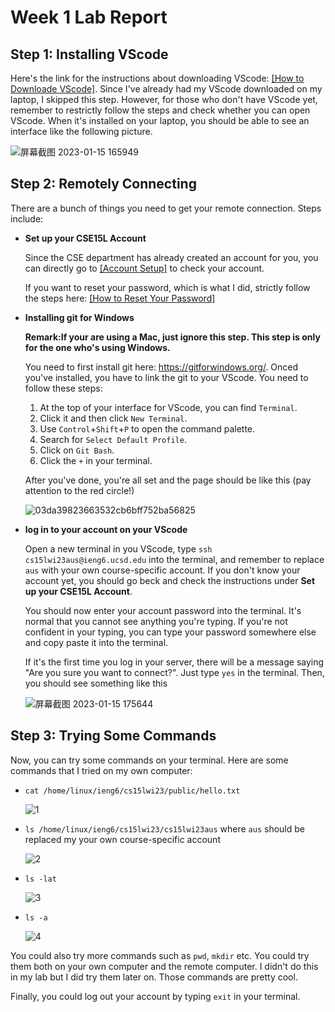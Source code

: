 # Week 1 Lab Report
## Step 1: Installing VScode


Here's the link for the instructions about downloading VScode: [[How to Downloade VScode]](https://code.visualstudio.com/). Since I've already had my VScode downloaded on my laptop, I skipped this step. However, for those who don't have VScode yet, remember to restrictly follow the steps and check whether you can open VScode. When it's installed on your laptop, you should be able to see an interface like the following picture.


![屏幕截图 2023-01-15 165949](https://user-images.githubusercontent.com/122576524/212577536-590cde53-70db-43ed-b6b0-5f1e519352e7.png)


## Step 2: Remotely Connecting


There are a bunch of things you need to get your remote connection. Steps include:

* **Set up your CSE15L Account**

  Since the CSE department has already created an account for you, you can directly go to [[Account Setup]](https://sdacs.ucsd.edu/~icc/index.php) to check your account.
  
  
  If you want to reset your password, which is what I did, strictly follow the steps here: [[How to Reset Your Password]](https://docs.google.com/document/d/1hs7CyQeh-MdUfM9uv99i8tqfneos6Y8bDU0uhn1wqho/edit)
  
* **Installing git for Windows**

  **Remark:If your are using a Mac, just ignore this step. This step is only for the one who's using Windows.**


  You need to first install git here: https://gitforwindows.org/. Onced you've installed, you have to link the git to your VScode. You need to follow these steps:
  
  1. At the top of your interface for VScode, you can find ```Terminal```.
  2. Click it and then click ```New Terminal```.
  3. Use ```Control```+```Shift```+```P``` to open the command palette.
  4. Search for ```Select Default Profile```.
  5. Click on ```Git Bash```.
  6. Click the ```+``` in your terminal.
  
  
  After you've done, you're all set and the page should be like this (pay attention to the red circle!)
  
  
  ![03da39823663532cb6bff752ba56825](https://user-images.githubusercontent.com/122576524/212581363-9ac83820-d228-42bf-8856-314a6971e58e.jpg)


* **log in to your account on your VScode**

  Open a new terminal in you VScode, type ```ssh cs15lwi23aus@ieng6.ucsd.edu``` into the terminal, and remember to replace ```aus``` with your own course-specific account. If you don't know your account yet, you should go beck and check the instructions under **Set up your CSE15L Account**.


  You should now enter your account password into the terminal. It's normal that you cannot see anything you're typing. If you're not confident in your typing, you can type your password somewhere else and copy paste it into the terminal.
  
  
  If it's the first time you log in your server, there will be a message saying "Are you sure you want to connect?". Just type ```yes``` in the terminal. Then, you should see something like this
  
  
  ![屏幕截图 2023-01-15 175644](https://user-images.githubusercontent.com/122576524/212582635-a1638374-c5a5-48c8-9bb1-66a870262c1e.png)


## Step 3: Trying Some Commands

Now, you can try some commands on your terminal. Here are some commands that I tried on my own computer:

* ```cat /home/linux/ieng6/cs15lwi23/public/hello.txt```


  ![1](https://user-images.githubusercontent.com/122576524/212754211-1d2f0ab0-3aee-42f4-aa01-4fa5064f35c4.png)


* ```ls /home/linux/ieng6/cs15lwi23/cs15lwi23aus``` where ```aus``` should be replaced my your own course-specific account


  ![2](https://user-images.githubusercontent.com/122576524/212754234-38e199ea-1a8e-4240-8956-bf0905d8769a.png)


* ```ls -lat```


  ![3](https://user-images.githubusercontent.com/122576524/212754256-a4f5f1cc-a81d-453b-84b9-66ce26aefada.png)


* ```ls -a```


  ![4](https://user-images.githubusercontent.com/122576524/212754283-f0660e4a-b330-4534-86f1-a53d311cc0d5.png)


You could also try more commands such as ```pwd```, ```mkdir``` etc. You could try them both on your own computer and the remote computer. I didn't do this in my lab but I did try them later on. Those commands are pretty cool.


Finally, you could log out your account by typing ```exit``` in your terminal.
